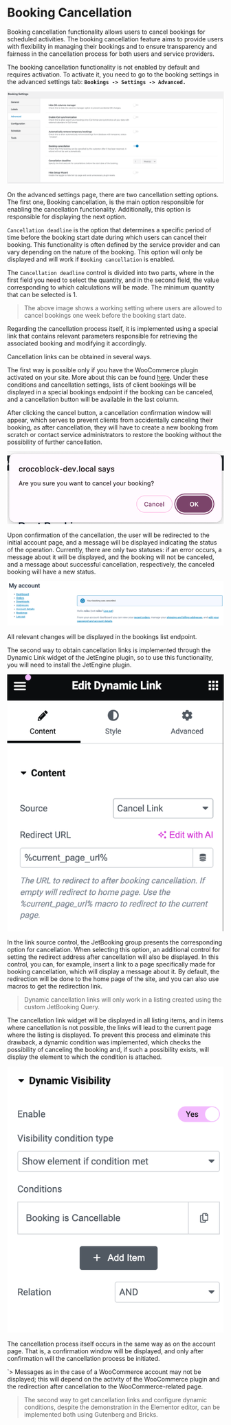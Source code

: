 # Booking Cancellation

Booking cancellation functionality allows users to cancel bookings for scheduled activities. The booking cancellation feature aims to provide users with flexibility in managing their bookings and to ensure transparency and fairness in the cancellation process for both users and service providers.

The booking cancellation functionality is not enabled by default and requires activation. To activate it, you need to go to the booking settings in the advanced settings tab: **`Bookings -> Settings -> Advanced.`**

![Booking Cancellation Settings](/06-jet-booking/03-features/02-booking-cancellation/assets/booking-cancellation-settings.png "Booking Cancellation Settings")

On the advanced settings page, there are two cancellation setting options. The first one, Booking cancellation, is the main option responsible for enabling the cancellation functionality. Additionally, this option is responsible for displaying the next option.

`Cancellation deadline` is the option that determines a specific period of time before the booking start date during which users can cancel their booking. This functionality is often defined by the service provider and can vary depending on the nature of the booking. This option will only be displayed and will work if `Booking cancellation` is enabled.

The `Cancellation deadline` control is divided into two parts, where in the first field you need to select the quantity, and in the second field, the value corresponding to which calculations will be made. The minimum quantity that can be selected is 1.

> The above image shows a working setting where users are allowed to cancel bookings one week before the booking start date.

Regarding the cancellation process itself, it is implemented using a special link that contains relevant parameters responsible for retrieving the associated booking and modifying it accordingly.

Cancellation links can be obtained in several ways.

The first way is possible only if you have the WooCommerce plugin activated on your site. More about this can be found [here](/06-jet-booking/03-features/01-booking-list-in-wc-my-account-page). Under these conditions and cancellation settings, lists of client bookings will be displayed in a special bookings endpoint if the booking can be canceled, and a cancellation button will be available in the last column.

After clicking the cancel button, a cancellation confirmation window will appear, which serves to prevent clients from accidentally canceling their booking, as after cancellation, they will have to create a new booking from scratch or contact service administrators to restore the booking without the possibility of further cancellation.

![Booking Cancellation Confirmation Window](/06-jet-booking/03-features/02-booking-cancellation/assets/booking-cancel-confirmation.png "Booking cancellation confirmation window")

Upon confirmation of the cancellation, the user will be redirected to the initial account page, and a message will be displayed indicating the status of the operation. Currently, there are only two statuses: if an error occurs, a message about it will be displayed, and the booking will not be canceled, and a message about successful cancellation, respectively, the canceled booking will have a new status.

![Booking Cancellation WoCommerce Notice](/06-jet-booking/03-features/02-booking-cancellation/assets/booking-cancel-notice.png "Message after cancellation")

All relevant changes will be displayed in the bookings list endpoint.

The second way to obtain cancellation links is implemented through the Dynamic Link widget of the JetEngine plugin, so to use this functionality, you will need to install the JetEngine plugin.

![Booking Cancellation with Dynamic Link Widget](/06-jet-booking/03-features/02-booking-cancellation/assets/dynamic-link-widget-cancel-source.png "Booking cancellation with dynamic link widget")

In the link source control, the JetBooking group presents the corresponding option for cancellation. When selecting this option, an additional control for setting the redirect address after cancellation will also be displayed. In this control, you can, for example, insert a link to a page specifically made for booking cancellation, which will display a message about it. By default, the redirection will be done to the home page of the site, and you can also use macros to get the redirection link.

> Dynamic cancellation links will only work in a listing created using the custom JetBooking Query.
 
The cancellation link widget will be displayed in all listing items, and in items where cancellation is not possible, the links will lead to the current page where the listing is displayed. To prevent this process and eliminate this drawback, a dynamic condition was implemented, which checks the possibility of canceling the booking and, if such a possibility exists, will display the element to which the condition is attached.

![Booking Cancellation Dynamic Visibility](/06-jet-booking/03-features/02-booking-cancellation/assets/dynamic-visibility-for-booking-cancellation.png "Booking cancellation dynamic visibility")

The cancellation process itself occurs in the same way as on the account page. That is, a confirmation window will be displayed, and only after confirmation will the cancellation process be initiated.

`> Messages as in the case of a WooCommerce account may not be displayed; this will depend on the activity of the WooCommerce plugin and the redirection after cancellation to the WooCommerce-related page.

> The second way to get cancellation links and configure dynamic conditions, despite the demonstration in the Elementor editor, can be implemented both using Gutenberg and Bricks.